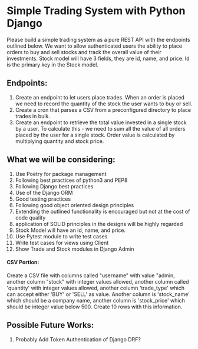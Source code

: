 # Simple Trading System with Python Django

Please build a simple trading system as a pure REST API with the endpoints outlined below. We
want to allow authenticated users the ability to place orders to buy and sell stocks and track the
overall value of their investments. Stock model will have 3 fields, they are id, name, and price. Id is the primary key in the Stock model.

## Endpoints:
1. Create an endpoint to let users place trades. When an order is placed we need to record
the quantity of the stock the user wants to buy or sell.
2. Create a cron that parses a CSV from a preconfigured directory to place trades in bulk.
3. Create an endpoint to retrieve the total value invested in a single stock by a user. To
calculate this - we need to sum all the value of all orders placed by the user for a single
stock. Order value is calculated by multiplying quantity and stock price.

## What we will be considering:
1. Use Poetry for package management
2. Following best practices of python3 and PEP8
3. Following Django best practices
4. Use of the Django ORM
5. Good testing practices
6. Following good object oriented design principles
7. Extending the outlined functionality is encouraged but not at the cost of code quality
8. application of SOLID principles in the designs will be highly regarded
9. Stock Model will have an id, name, and price.
10. Use Pytest module to write test cases
11. Write test cases for views using Client
12. Show Trade and Stock modules in Django Admin


#### CSV Portion:
Create a CSV file with columns called "username" with value "admin, another column "stock" with integer values allowed, 
another column called 'quantity' with integer values allowed, another column 'trade_type' which can accept either 'BUY' or 'SELL' as value. 
Another column is 'stock_name' which should be a company name, another column is 'stock_price' which should be integer value below 500. 
Create 10 rows with this information.




## Possible Future Works:
1. Probably Add Token Authentication of Django DRF?